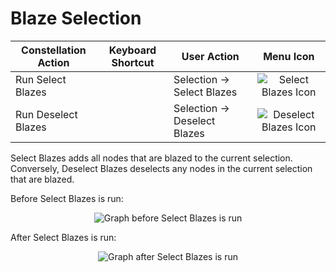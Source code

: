 # Blaze Selection

<table class="table table-striped">
<thead>
<tr class="header">
<th>Constellation Action</th>
<th>Keyboard Shortcut</th>
<th>User Action</th>
<th style="text-align: center;">Menu Icon</th>
</tr>
</thead>
<tbody>
<tr class="odd">
<td>Run Select Blazes</td>
<td></td>
<td>Selection -&gt; Select Blazes</td>
<td style="text-align: center;"><img src="../constellation/CoreVisualGraph/src/au/gov/asd/tac/constellation/graph/visual/docs/resources/selectblazes.png" alt="Select Blazes Icon" /></td>
</tr>
<tr class="even">
<td>Run Deselect Blazes</td>
<td></td>
<td>Selection -&gt; Deselect Blazes</td>
<td style="text-align: center;"><img src="../constellation/CoreVisualGraph/src/au/gov/asd/tac/constellation/graph/visual/docs/resources/blaze.png" alt="Deselect Blazes Icon" /></td>
</tr>
</tbody>
</table>

Select Blazes adds all nodes that are blazed to the current selection.
Conversely, Deselect Blazes deselects any nodes in the current selection
that are blazed.

Before Select Blazes is run:

<div style="text-align: center">

![Graph before Select Blazes is
run](../constellation/CoreVisualGraph/src/au/gov/asd/tac/constellation/graph/visual/docs/resources/SelectBlazesBefore.png)

</div>

After Select Blazes is run:

<div style="text-align: center">

![Graph after Select Blazes is
run](../constellation/CoreVisualGraph/src/au/gov/asd/tac/constellation/graph/visual/docs/resources/SelectBlazesAfter.png)

</div>
